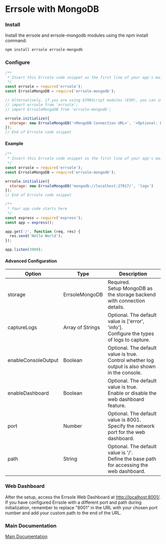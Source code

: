 # Errsole with MongoDB

### Install

Install the errsole and errsole-mongodb modules using the npm install command:

```bash
npm install errsole errsole-mongodb
```

### Configure

```javascript
/**
 * Insert this Errsole code snippet as the first line of your app's main file
 */
const errsole = require('errsole');
const ErrsoleMongoDB = require('errsole-mongodb');

// Alternatively, if you are using ECMAScript modules (ESM), you can import the modules as follows:
// import errsole from 'errsole';
// import ErrsoleMongoDB from 'errsole-mongodb';

errsole.initialize({
  storage: new ErrsoleMongoDB('<MongoDB Connection URL>', '<Optional: Database Name>', '<Optional: MongoDB Client Options>')
});
// End of Errsole code snippet
```

#### Example

```javascript
/**
 * Insert this Errsole code snippet as the first line of your app's main file
 */
const errsole = require('errsole');
const ErrsoleMongoDB = require('errsole-mongodb');

errsole.initialize({
  storage: new ErrsoleMongoDB('mongodb://localhost:27017/', 'logs')
});
// End of Errsole code snippet

/**
 * Your app code starts here
 */
const express = require('express');
const app = express();

app.get('/', function (req, res) {
  res.send('Hello World');
});

app.listen(3000);
```

#### Advanced Configuration

| **Option**          	| **Type**         	| **Description**                                                                                  	|
|---------------------	|------------------	|--------------------------------------------------------------------------------------------------	|
| storage             	| ErrsoleMongoDB   	| Required.<br>Setup MongoDB as the storage backend with connection details.                       	|
| captureLogs         	| Array of Strings 	| Optional. The default value is ['error', 'info'].<br>Configure the types of logs to capture.     	|
| enableConsoleOutput 	| Boolean          	| Optional. The default value is true.<br>Control whether log output is also shown in the console. 	|
| enableDashboard     	| Boolean          	| Optional. The default value is true.<br>Enable or disable the web dashboard feature.             	|
| port                	| Number           	| Optional. The default value is 8001.<br>Specify the network port for the web dashboard.          	|
| path                	| String           	| Optional. The default value is '/'.<br>Define the base path for accessing the web dashboard.     	|

### Web Dashboard

After the setup, access the Errsole Web Dashboard at [http://localhost:8001/](http://localhost:8001/). If you have configured Errsole with a different port and path during initialization, remember to replace "8001" in the URL with your chosen port number and add your custom path to the end of the URL.

### Main Documentation

[Main Documentation](/README.md)

